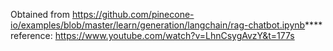 Obtained from https://github.com/pinecone-io/examples/blob/master/learn/generation/langchain/rag-chatbot.ipynb****
reference: https://www.youtube.com/watch?v=LhnCsygAvzY&t=177s
